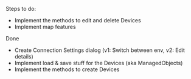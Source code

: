 Steps to do:

* Implement the methods to edit and delete Devices 
* Implement map features

Done
* Create Connection Settings dialog (v1: Switch between env, v2: Edit details)
* Implement load & save stuff for the Devices (aka ManagedObjects)
* Implement the methods to create Devices 
